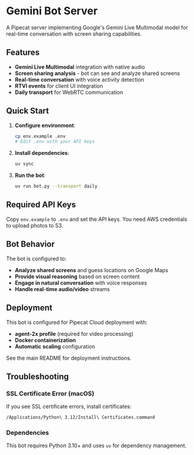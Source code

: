 # Gemini Bot Server

A Pipecat server implementing Google's Gemini Live Multimodal model for real-time conversation with screen sharing capabilities.

## Features

- **Gemini Live Multimodal** integration with native audio
- **Screen sharing analysis** - bot can see and analyze shared screens
- **Real-time conversation** with voice activity detection
- **RTVI events** for client UI integration
- **Daily transport** for WebRTC communication

## Quick Start

1. **Configure environment**:

   ```bash
   cp env.example .env
   # Edit .env with your API keys
   ```

2. **Install dependencies**:

   ```bash
   uv sync
   ```

3. **Run the bot**:
   ```bash
   uv run bot.py --transport daily
   ```

## Required API Keys

Copy `env.example` to `.env` and set the API keys. You need AWS credentials to upload photos to S3.

## Bot Behavior

The bot is configured to:

- **Analyze shared screens** and guess locations on Google Maps
- **Provide visual reasoning** based on screen content
- **Engage in natural conversation** with voice responses
- **Handle real-time audio/video** streams

## Deployment

This bot is configured for Pipecat Cloud deployment with:

- **agent-2x profile** (required for video processing)
- **Docker containerization**
- **Automatic scaling** configuration

See the main README for deployment instructions.

## Troubleshooting

### SSL Certificate Error (macOS)

If you see SSL certificate errors, install certificates:

```bash
/Applications/Python\ 3.12/Install\ Certificates.command
```

### Dependencies

This bot requires Python 3.10+ and uses `uv` for dependency management.
